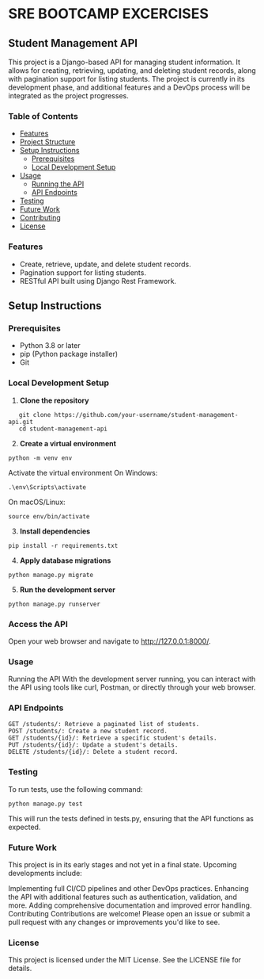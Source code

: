 # SRE BOOTCAMP EXCERCISES
## Student Management API

This project is a Django-based API for managing student information. It allows for creating, retrieving, updating, and deleting student records, along with pagination support for listing students. The project is currently in its development phase, and additional features and a DevOps process will be integrated as the project progresses.

### Table of Contents

- [Features](#features)
- [Project Structure](#project-structure)
- [Setup Instructions](#setup-instructions)
  - [Prerequisites](#prerequisites)
  - [Local Development Setup](#local-development-setup)
- [Usage](#usage)
  - [Running the API](#running-the-api)
  - [API Endpoints](#api-endpoints)
- [Testing](#testing)
- [Future Work](#future-work)
- [Contributing](#contributing)
- [License](#license)

### Features

- Create, retrieve, update, and delete student records.
- Pagination support for listing students.
- RESTful API built using Django Rest Framework.



## Setup Instructions

### Prerequisites

- Python 3.8 or later
- pip (Python package installer)
- Git

### Local Development Setup



1. **Clone the repository**

```
   git clone https://github.com/your-username/student-management-api.git
   cd student-management-api
```

2. **Create a virtual environment**
```
python -m venv env

```
Activate the virtual environment
On Windows:

```
.\env\Scripts\activate
```

On macOS/Linux:

```
source env/bin/activate

```

3. **Install dependencies**

```
pip install -r requirements.txt
```

4. **Apply database migrations**

```
python manage.py migrate
```

5. **Run the development server**

```
python manage.py runserver
```

### Access the API

Open your web browser and navigate to http://127.0.0.1:8000/.



### Usage

Running the API
With the development server running, you can interact with the API using tools like curl, Postman, or directly through your web browser.

### API Endpoints

```
GET /students/: Retrieve a paginated list of students.
POST /students/: Create a new student record.
GET /students/{id}/: Retrieve a specific student's details.
PUT /students/{id}/: Update a student's details.
DELETE /students/{id}/: Delete a student record.
```

### Testing
To run tests, use the following command:

```
python manage.py test
```

This will run the tests defined in tests.py, ensuring that the API functions as expected.

### Future Work
This project is in its early stages and not yet in a final state. Upcoming developments include:

Implementing full CI/CD pipelines and other DevOps practices.
Enhancing the API with additional features such as authentication, validation, and more.
Adding comprehensive documentation and improved error handling.
Contributing
Contributions are welcome! Please open an issue or submit a pull request with any changes or improvements you'd like to see.

### License
This project is licensed under the MIT License. See the LICENSE file for details.





